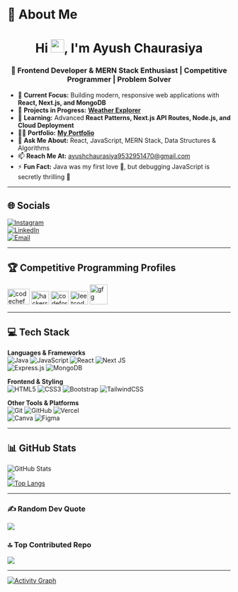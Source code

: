 # 💫 About Me
<h1 align="center">Hi <img src="https://raw.githubusercontent.com/MartinHeinz/MartinHeinz/master/wave.gif" width="30px">, I'm Ayush Chaurasiya</h1>  
<h3 align="center">🚀 Frontend Developer & MERN Stack Enthusiast | Competitive Programmer | Problem Solver</h3>  

- 🎯 **Current Focus:** Building modern, responsive web applications with **React, Next.js, and MongoDB**  
- 🔭 **Projects in Progress:** [**Weather Explorer**](https://weather-report-livid.vercel.app/)  
- 🌱 **Learning:** Advanced **React Patterns, Next.js API Routes, Node.js, and Cloud Deployment**  
- 👨‍💻 **Portfolio:** [**My Portfolio**](https://ayush-portfolio-ayu.vercel.app/)  
- 💬 **Ask Me About:** React, JavaScript, MERN Stack, Data Structures & Algorithms  
- 📫 **Reach Me At:** [ayushchaurasiya9532951470@gmail.com](mailto:ayushchaurasiya9532951470@gmail.com)  
- ⚡ **Fun Fact:** Java was my first love 💛, but debugging JavaScript is secretly thrilling 🐞  

---


## 🌐 Socials
[![Instagram](https://img.shields.io/badge/Instagram-%23E4405F.svg?logo=Instagram&logoColor=white)](https://instagram.com/_ayush_chaurasiya)  
[![LinkedIn](https://img.shields.io/badge/LinkedIn-%230077B5.svg?logo=linkedin&logoColor=white)](https://linkedin.com/in/ayush_chaurasiya)  
[![Email](https://img.shields.io/badge/Email-D14836?logo=gmail&logoColor=white)](mailto:ayushchaurasiya9532951470@gmail.com)  

---

## 🏆 Competitive Programming Profiles
<p align="left">
<a href="https://www.codechef.com/users/ayush_1102" target="_blank"><img src="https://cdn.jsdelivr.net/npm/simple-icons@3.1.0/icons/codechef.svg" alt="codechef" height="35" width="50"/></a>
<a href="https://www.hackerrank.com/profile/Ayushchaurasiya" target="_blank"><img src="https://raw.githubusercontent.com/rahuldkjain/github-profile-readme-generator/master/src/images/icons/Social/hackerrank.svg" alt="hackerrank" height="30" width="40"/></a>
<a href="https://codeforces.com/profile/Ayush_chaurasiya" target="_blank"><img src="https://raw.githubusercontent.com/rahuldkjain/github-profile-readme-generator/master/src/images/icons/Social/codeforces.svg" alt="codeforces" height="30" width="40"/></a>
<a href="https://leetcode.com/u/ayush_8826/" target="_blank"><img src="https://raw.githubusercontent.com/rahuldkjain/github-profile-readme-generator/master/src/images/icons/Social/leet-code.svg" alt="leetcode" height="30" width="40"/></a>
<a href="https://www.geeksforgeeks.org/user/ayushchaurasi8bez/" target="_blank"><img src="https://raw.githubusercontent.com/rahuldkjain/github-profile-readme-generator/master/src/images/icons/Social/geeks-for-geeks.svg" alt="gfg" height="45" width="40"/></a>
</p>  

---

## 💻 Tech Stack

**Languages & Frameworks**  
![Java](https://img.shields.io/badge/java-%23ED8B00.svg?style=for-the-badge&logo=openjdk&logoColor=white) 
![JavaScript](https://img.shields.io/badge/javascript-%23323330.svg?style=for-the-badge&logo=javascript&logoColor=%23F7DF1E) 
![React](https://img.shields.io/badge/react-%2320232a.svg?style=for-the-badge&logo=react&logoColor=%2361DAFB) 
![Next JS](https://img.shields.io/badge/Next.js-black?style=for-the-badge&logo=next.js&logoColor=white)  
![Express.js](https://img.shields.io/badge/express.js-%23404d59.svg?style=for-the-badge&logo=express&logoColor=white) 
![MongoDB](https://img.shields.io/badge/mongodb-%234ea94b.svg?style=for-the-badge&logo=mongodb&logoColor=white)  

**Frontend & Styling**  
![HTML5](https://img.shields.io/badge/html5-%23E34F26.svg?style=for-the-badge&logo=html5&logoColor=white) 
![CSS3](https://img.shields.io/badge/css3-%231572B6.svg?style=for-the-badge&logo=css3&logoColor=white) 
![Bootstrap](https://img.shields.io/badge/bootstrap-%238511FA.svg?style=for-the-badge&logo=bootstrap&logoColor=white) 
![TailwindCSS](https://img.shields.io/badge/tailwindcss-%2338B2AC.svg?style=for-the-badge&logo=tailwind-css&logoColor=white) 

**Other Tools & Platforms**  
![Git](https://img.shields.io/badge/git-%23F05033.svg?style=for-the-badge&logo=git&logoColor=white) 
![GitHub](https://img.shields.io/badge/github-%23121011.svg?style=for-the-badge&logo=github&logoColor=white) 
![Vercel](https://img.shields.io/badge/vercel-%23000000.svg?style=for-the-badge&logo=vercel&logoColor=white)  
![Canva](https://img.shields.io/badge/Canva-%2300C4CC.svg?style=for-the-badge&logo=Canva&logoColor=white) 
![Figma](https://img.shields.io/badge/figma-%23F24E1E.svg?style=for-the-badge&logo=figma&logoColor=white)  

---

## 📊 GitHub Stats
![GitHub Stats](https://github-readme-stats.vercel.app/api?username=chaurasiya-ayush&show_icons=true&theme=radical&count_private=true)  
![](https://github-readme-streak-stats.herokuapp.com/?user=chaurasiya-ayush&theme=dark&hide_border=false)  
[![Top Langs](https://github-readme-stats.vercel.app/api/top-langs/?username=chaurasiya-ayush&layout=compact&theme=radical&langs_count=10&hide_border=true&custom_title=My%20Top%20Languages)](https://github.com/anuraghazra/github-readme-stats)  

---

### ✍️ Random Dev Quote
![](https://quotes-github-readme.vercel.app/api?type=horizontal&theme=merko)  

### 🔝 Top Contributed Repo
![](https://github-contributor-stats.vercel.app/api?username=chaurasiya-ayush&limit=5&theme=dark&combine_all_yearly_contributions=true)  

---

[![Activity Graph](https://github-readme-activity-graph.vercel.app/graph?username=chaurasiya-ayush&bg_color=050505&color=11e83c&line=3fff0a&point=6fff5c&area=true&hide_border=true)](https://github.com/ashutosh00710/github-readme-activity-graph)  
